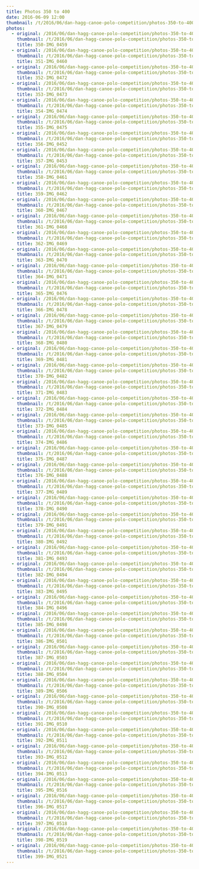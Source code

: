 ```yaml
---
title: Photos 350 to 400
date: 2016-06-09 12:00
thumbnail: /t/2016/06/dan-hagg-canoe-polo-competition/photos-350-to-400/350-img_0459.jpg
photos:
  - original: /2016/06/dan-hagg-canoe-polo-competition/photos-350-to-400/350-img_0459.jpg
    thumbnail: /t/2016/06/dan-hagg-canoe-polo-competition/photos-350-to-400/350-img_0459.jpg
    title: 350-IMG_0459
  - original: /2016/06/dan-hagg-canoe-polo-competition/photos-350-to-400/351-img_0460.jpg
    thumbnail: /t/2016/06/dan-hagg-canoe-polo-competition/photos-350-to-400/351-img_0460.jpg
    title: 351-IMG_0460
  - original: /2016/06/dan-hagg-canoe-polo-competition/photos-350-to-400/352-img_0472.jpg
    thumbnail: /t/2016/06/dan-hagg-canoe-polo-competition/photos-350-to-400/352-img_0472.jpg
    title: 352-IMG_0472
  - original: /2016/06/dan-hagg-canoe-polo-competition/photos-350-to-400/353-img_0473.jpg
    thumbnail: /t/2016/06/dan-hagg-canoe-polo-competition/photos-350-to-400/353-img_0473.jpg
    title: 353-IMG_0473
  - original: /2016/06/dan-hagg-canoe-polo-competition/photos-350-to-400/354-img_0474.jpg
    thumbnail: /t/2016/06/dan-hagg-canoe-polo-competition/photos-350-to-400/354-img_0474.jpg
    title: 354-IMG_0474
  - original: /2016/06/dan-hagg-canoe-polo-competition/photos-350-to-400/355-img_0475.jpg
    thumbnail: /t/2016/06/dan-hagg-canoe-polo-competition/photos-350-to-400/355-img_0475.jpg
    title: 355-IMG_0475
  - original: /2016/06/dan-hagg-canoe-polo-competition/photos-350-to-400/356-img_0452.jpg
    thumbnail: /t/2016/06/dan-hagg-canoe-polo-competition/photos-350-to-400/356-img_0452.jpg
    title: 356-IMG_0452
  - original: /2016/06/dan-hagg-canoe-polo-competition/photos-350-to-400/357-img_0453.jpg
    thumbnail: /t/2016/06/dan-hagg-canoe-polo-competition/photos-350-to-400/357-img_0453.jpg
    title: 357-IMG_0453
  - original: /2016/06/dan-hagg-canoe-polo-competition/photos-350-to-400/358-img_0461.jpg
    thumbnail: /t/2016/06/dan-hagg-canoe-polo-competition/photos-350-to-400/358-img_0461.jpg
    title: 358-IMG_0461
  - original: /2016/06/dan-hagg-canoe-polo-competition/photos-350-to-400/359-img_0462.jpg
    thumbnail: /t/2016/06/dan-hagg-canoe-polo-competition/photos-350-to-400/359-img_0462.jpg
    title: 359-IMG_0462
  - original: /2016/06/dan-hagg-canoe-polo-competition/photos-350-to-400/360-img_0467.jpg
    thumbnail: /t/2016/06/dan-hagg-canoe-polo-competition/photos-350-to-400/360-img_0467.jpg
    title: 360-IMG_0467
  - original: /2016/06/dan-hagg-canoe-polo-competition/photos-350-to-400/361-img_0468.jpg
    thumbnail: /t/2016/06/dan-hagg-canoe-polo-competition/photos-350-to-400/361-img_0468.jpg
    title: 361-IMG_0468
  - original: /2016/06/dan-hagg-canoe-polo-competition/photos-350-to-400/362-img_0469.jpg
    thumbnail: /t/2016/06/dan-hagg-canoe-polo-competition/photos-350-to-400/362-img_0469.jpg
    title: 362-IMG_0469
  - original: /2016/06/dan-hagg-canoe-polo-competition/photos-350-to-400/363-img_0470.jpg
    thumbnail: /t/2016/06/dan-hagg-canoe-polo-competition/photos-350-to-400/363-img_0470.jpg
    title: 363-IMG_0470
  - original: /2016/06/dan-hagg-canoe-polo-competition/photos-350-to-400/364-img_0471.jpg
    thumbnail: /t/2016/06/dan-hagg-canoe-polo-competition/photos-350-to-400/364-img_0471.jpg
    title: 364-IMG_0471
  - original: /2016/06/dan-hagg-canoe-polo-competition/photos-350-to-400/365-img_0476.jpg
    thumbnail: /t/2016/06/dan-hagg-canoe-polo-competition/photos-350-to-400/365-img_0476.jpg
    title: 365-IMG_0476
  - original: /2016/06/dan-hagg-canoe-polo-competition/photos-350-to-400/366-img_0478.jpg
    thumbnail: /t/2016/06/dan-hagg-canoe-polo-competition/photos-350-to-400/366-img_0478.jpg
    title: 366-IMG_0478
  - original: /2016/06/dan-hagg-canoe-polo-competition/photos-350-to-400/367-img_0479.jpg
    thumbnail: /t/2016/06/dan-hagg-canoe-polo-competition/photos-350-to-400/367-img_0479.jpg
    title: 367-IMG_0479
  - original: /2016/06/dan-hagg-canoe-polo-competition/photos-350-to-400/368-img_0480.jpg
    thumbnail: /t/2016/06/dan-hagg-canoe-polo-competition/photos-350-to-400/368-img_0480.jpg
    title: 368-IMG_0480
  - original: /2016/06/dan-hagg-canoe-polo-competition/photos-350-to-400/369-img_0481.jpg
    thumbnail: /t/2016/06/dan-hagg-canoe-polo-competition/photos-350-to-400/369-img_0481.jpg
    title: 369-IMG_0481
  - original: /2016/06/dan-hagg-canoe-polo-competition/photos-350-to-400/370-img_0482.jpg
    thumbnail: /t/2016/06/dan-hagg-canoe-polo-competition/photos-350-to-400/370-img_0482.jpg
    title: 370-IMG_0482
  - original: /2016/06/dan-hagg-canoe-polo-competition/photos-350-to-400/371-img_0483.jpg
    thumbnail: /t/2016/06/dan-hagg-canoe-polo-competition/photos-350-to-400/371-img_0483.jpg
    title: 371-IMG_0483
  - original: /2016/06/dan-hagg-canoe-polo-competition/photos-350-to-400/372-img_0484.jpg
    thumbnail: /t/2016/06/dan-hagg-canoe-polo-competition/photos-350-to-400/372-img_0484.jpg
    title: 372-IMG_0484
  - original: /2016/06/dan-hagg-canoe-polo-competition/photos-350-to-400/373-img_0485.jpg
    thumbnail: /t/2016/06/dan-hagg-canoe-polo-competition/photos-350-to-400/373-img_0485.jpg
    title: 373-IMG_0485
  - original: /2016/06/dan-hagg-canoe-polo-competition/photos-350-to-400/374-img_0486.jpg
    thumbnail: /t/2016/06/dan-hagg-canoe-polo-competition/photos-350-to-400/374-img_0486.jpg
    title: 374-IMG_0486
  - original: /2016/06/dan-hagg-canoe-polo-competition/photos-350-to-400/375-img_0487.jpg
    thumbnail: /t/2016/06/dan-hagg-canoe-polo-competition/photos-350-to-400/375-img_0487.jpg
    title: 375-IMG_0487
  - original: /2016/06/dan-hagg-canoe-polo-competition/photos-350-to-400/376-img_0488.jpg
    thumbnail: /t/2016/06/dan-hagg-canoe-polo-competition/photos-350-to-400/376-img_0488.jpg
    title: 376-IMG_0488
  - original: /2016/06/dan-hagg-canoe-polo-competition/photos-350-to-400/377-img_0489.jpg
    thumbnail: /t/2016/06/dan-hagg-canoe-polo-competition/photos-350-to-400/377-img_0489.jpg
    title: 377-IMG_0489
  - original: /2016/06/dan-hagg-canoe-polo-competition/photos-350-to-400/378-img_0490.jpg
    thumbnail: /t/2016/06/dan-hagg-canoe-polo-competition/photos-350-to-400/378-img_0490.jpg
    title: 378-IMG_0490
  - original: /2016/06/dan-hagg-canoe-polo-competition/photos-350-to-400/379-img_0491.jpg
    thumbnail: /t/2016/06/dan-hagg-canoe-polo-competition/photos-350-to-400/379-img_0491.jpg
    title: 379-IMG_0491
  - original: /2016/06/dan-hagg-canoe-polo-competition/photos-350-to-400/380-img_0492.jpg
    thumbnail: /t/2016/06/dan-hagg-canoe-polo-competition/photos-350-to-400/380-img_0492.jpg
    title: 380-IMG_0492
  - original: /2016/06/dan-hagg-canoe-polo-competition/photos-350-to-400/381-img_0493.jpg
    thumbnail: /t/2016/06/dan-hagg-canoe-polo-competition/photos-350-to-400/381-img_0493.jpg
    title: 381-IMG_0493
  - original: /2016/06/dan-hagg-canoe-polo-competition/photos-350-to-400/382-img_0494.jpg
    thumbnail: /t/2016/06/dan-hagg-canoe-polo-competition/photos-350-to-400/382-img_0494.jpg
    title: 382-IMG_0494
  - original: /2016/06/dan-hagg-canoe-polo-competition/photos-350-to-400/383-img_0495.jpg
    thumbnail: /t/2016/06/dan-hagg-canoe-polo-competition/photos-350-to-400/383-img_0495.jpg
    title: 383-IMG_0495
  - original: /2016/06/dan-hagg-canoe-polo-competition/photos-350-to-400/384-img_0496.jpg
    thumbnail: /t/2016/06/dan-hagg-canoe-polo-competition/photos-350-to-400/384-img_0496.jpg
    title: 384-IMG_0496
  - original: /2016/06/dan-hagg-canoe-polo-competition/photos-350-to-400/385-img_0498.jpg
    thumbnail: /t/2016/06/dan-hagg-canoe-polo-competition/photos-350-to-400/385-img_0498.jpg
    title: 385-IMG_0498
  - original: /2016/06/dan-hagg-canoe-polo-competition/photos-350-to-400/386-img_0501.jpg
    thumbnail: /t/2016/06/dan-hagg-canoe-polo-competition/photos-350-to-400/386-img_0501.jpg
    title: 386-IMG_0501
  - original: /2016/06/dan-hagg-canoe-polo-competition/photos-350-to-400/387-img_0503.jpg
    thumbnail: /t/2016/06/dan-hagg-canoe-polo-competition/photos-350-to-400/387-img_0503.jpg
    title: 387-IMG_0503
  - original: /2016/06/dan-hagg-canoe-polo-competition/photos-350-to-400/388-img_0504.jpg
    thumbnail: /t/2016/06/dan-hagg-canoe-polo-competition/photos-350-to-400/388-img_0504.jpg
    title: 388-IMG_0504
  - original: /2016/06/dan-hagg-canoe-polo-competition/photos-350-to-400/389-img_0506.jpg
    thumbnail: /t/2016/06/dan-hagg-canoe-polo-competition/photos-350-to-400/389-img_0506.jpg
    title: 389-IMG_0506
  - original: /2016/06/dan-hagg-canoe-polo-competition/photos-350-to-400/390-img_0508.jpg
    thumbnail: /t/2016/06/dan-hagg-canoe-polo-competition/photos-350-to-400/390-img_0508.jpg
    title: 390-IMG_0508
  - original: /2016/06/dan-hagg-canoe-polo-competition/photos-350-to-400/391-img_0510.jpg
    thumbnail: /t/2016/06/dan-hagg-canoe-polo-competition/photos-350-to-400/391-img_0510.jpg
    title: 391-IMG_0510
  - original: /2016/06/dan-hagg-canoe-polo-competition/photos-350-to-400/392-img_0511.jpg
    thumbnail: /t/2016/06/dan-hagg-canoe-polo-competition/photos-350-to-400/392-img_0511.jpg
    title: 392-IMG_0511
  - original: /2016/06/dan-hagg-canoe-polo-competition/photos-350-to-400/393-img_0512.jpg
    thumbnail: /t/2016/06/dan-hagg-canoe-polo-competition/photos-350-to-400/393-img_0512.jpg
    title: 393-IMG_0512
  - original: /2016/06/dan-hagg-canoe-polo-competition/photos-350-to-400/394-img_0513.jpg
    thumbnail: /t/2016/06/dan-hagg-canoe-polo-competition/photos-350-to-400/394-img_0513.jpg
    title: 394-IMG_0513
  - original: /2016/06/dan-hagg-canoe-polo-competition/photos-350-to-400/395-img_0516.jpg
    thumbnail: /t/2016/06/dan-hagg-canoe-polo-competition/photos-350-to-400/395-img_0516.jpg
    title: 395-IMG_0516
  - original: /2016/06/dan-hagg-canoe-polo-competition/photos-350-to-400/396-img_0517.jpg
    thumbnail: /t/2016/06/dan-hagg-canoe-polo-competition/photos-350-to-400/396-img_0517.jpg
    title: 396-IMG_0517
  - original: /2016/06/dan-hagg-canoe-polo-competition/photos-350-to-400/397-img_0518.jpg
    thumbnail: /t/2016/06/dan-hagg-canoe-polo-competition/photos-350-to-400/397-img_0518.jpg
    title: 397-IMG_0518
  - original: /2016/06/dan-hagg-canoe-polo-competition/photos-350-to-400/398-img_0519.jpg
    thumbnail: /t/2016/06/dan-hagg-canoe-polo-competition/photos-350-to-400/398-img_0519.jpg
    title: 398-IMG_0519
  - original: /2016/06/dan-hagg-canoe-polo-competition/photos-350-to-400/399-img_0521.jpg
    thumbnail: /t/2016/06/dan-hagg-canoe-polo-competition/photos-350-to-400/399-img_0521.jpg
    title: 399-IMG_0521
---
```

